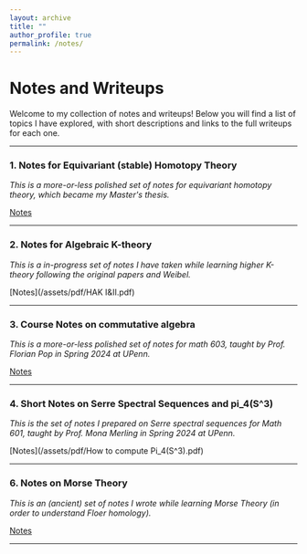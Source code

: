 ```yaml
---
layout: archive
title: ""
author_profile: true
permalink: /notes/
---
```



# Notes and Writeups

Welcome to my collection of notes and writeups! Below you will find a list of topics I have explored, with short descriptions and links to the full writeups for each one.

---


### 1. **Notes for Equivariant (stable) Homotopy Theory**

*This is a more-or-less polished set of notes for equivariant homotopy theory, which became my Master's thesis.*

[Notes](/assets/pdf/ESH.pdf)

---

### 2. **Notes for Algebraic K-theory**

*This is a in-progress set of notes I have taken while learning higher K-theory following the original papers and Weibel.*

[Notes](/assets/pdf/HAK I&II.pdf)

---

### 3. **Course Notes on commutative algebra**

*This is a more-or-less polished set of notes for math 603, taught by Prof. Florian Pop in Spring 2024 at UPenn.*

[Notes](/assets/pdf/603.pdf)

---

### 4. **Short Notes on Serre Spectral Sequences and pi_4(S^3)**

*This is the set of notes I prepared on Serre spectral sequences for Math 601, taught by Prof. Mona Merling in Spring 2024 at UPenn.*

[Notes](/assets/pdf/How to compute Pi_4(S^3).pdf)

---

### 6. **Notes on Morse Theory**

*This is an (ancient) set of notes I wrote while learning Morse Theory (in order to understand Floer homology).*

[Notes](/assets/pdf/Morse_Theory.pdf)

---



